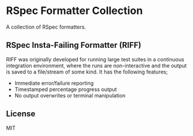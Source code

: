 # RSpec Formatter Collection

A collection of RSpec formatters.

## RSpec Insta-Failing Formatter (RIFF)

RIFF was originally developed for running large test suites in a
continuous integration environment, where the runs are non-interactive
and the output is saved to a file/stream of some kind.
It has the following features;

- Immediate error/failure reporting
- Timestamped percentage progress output
- No output overwrites or terminal manipulation

## License

MIT
